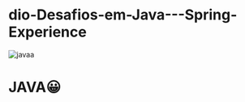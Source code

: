 # dio-Desafios-em-Java---Spring-Experience

![javaa](https://user-images.githubusercontent.com/90060154/181741871-c3a302a3-e6d8-484c-86b8-424bebf460f0.jpg)

<h1>JAVA😀<h1>






